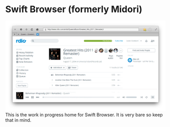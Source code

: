 Swift Browser (formerly Midori)
============================================
<img src="Images/D85577D3-87FF-48FD-A06E-0513C607270C.png">
This is the work in progress home for Swift Browser. It is very bare so keep that in mind.
